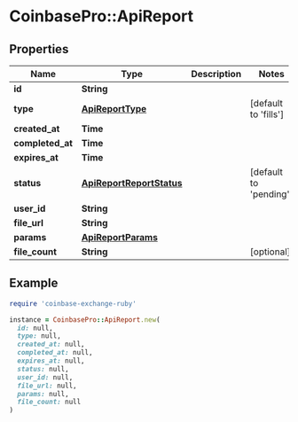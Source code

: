 # CoinbasePro::ApiReport

## Properties

| Name | Type | Description | Notes |
| ---- | ---- | ----------- | ----- |
| **id** | **String** |  |  |
| **type** | [**ApiReportType**](ApiReportType.md) |  | [default to &#39;fills&#39;] |
| **created_at** | **Time** |  |  |
| **completed_at** | **Time** |  |  |
| **expires_at** | **Time** |  |  |
| **status** | [**ApiReportReportStatus**](ApiReportReportStatus.md) |  | [default to &#39;pending&#39;] |
| **user_id** | **String** |  |  |
| **file_url** | **String** |  |  |
| **params** | [**ApiReportParams**](ApiReportParams.md) |  |  |
| **file_count** | **String** |  | [optional] |

## Example

```ruby
require 'coinbase-exchange-ruby'

instance = CoinbasePro::ApiReport.new(
  id: null,
  type: null,
  created_at: null,
  completed_at: null,
  expires_at: null,
  status: null,
  user_id: null,
  file_url: null,
  params: null,
  file_count: null
)
```

